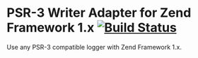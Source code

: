 # PSR-3 Writer Adapter for Zend Framework 1.x [![Build Status](https://travis-ci.org/InterNations/ZendLogAdapterPsr3.png?branch=master)](https://travis-ci.org/InterNations/ZendLogAdapterPsr3)

Use any PSR-3 compatible logger with Zend Framework 1.x.
